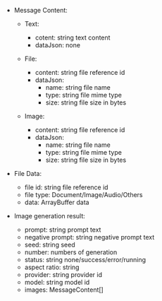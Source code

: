 - Message Content:

    - Text:
        - cotent: string text content
        - dataJson: none

    - File:
        - content: string file reference id
        - dataJson:
            - name: string file name
            - type: string file mime type
            - size: string file size in bytes

    - Image:
        - content: string file reference id
        - dataJson:
            - name: string file name
            - type: string file mime type
            - size: string file size in bytes


- File Data:

    - file id: string file reference id
    - file type: Document/Image/Audio/Others
    - data: ArrayBuffer data


- Image generation result:

    - prompt: string prompt text
    - negative prompt: string negative prompt text
    - seed: string seed
    - number: numbers of generation
    - status: string none/success/error/running
    - aspect ratio: string
    - provider: string provider id
    - model: string model id
    - images: MessageContent[]

